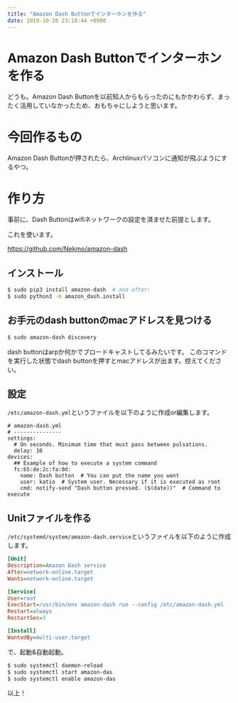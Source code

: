 ```yaml
---
title: "Amazon Dash Buttonでインターホンを作る"
date: 2019-10-20 23:18:44 +0900
---
```

Amazon Dash Buttonでインターホンを作る
===

どうも。Amazon Dash Buttonを以前知人からもらったのにもかかわらず、まったく活用していなかったため、おもちゃにしようと思います。

# 今回作るもの

Amazon Dash Buttonが押されたら、Archlinuxパソコンに通知が飛ぶようにするやつ。

# 作り方
事前に、Dash Buttonはwifiネットワークの設定を済ませた前提とします。

これを使います。

https://github.com/Nekmo/amazon-dash

## インストール
```bash
$ sudo pip3 install amazon-dash  # and after:
$ sudo python3 -m amazon_dash.install
```

## お手元のdash buttonのmacアドレスを見つける

```bash
$ sudo amazon-dash discovery
```

dash buttonはarpか何かでブロードキャストしてるみたいです。
このコマンドを実行した状態でdash buttonを押すとmacアドレスが出ます。控えてください。

## 設定

`/etc/amazon-dash.yml`というファイルを以下のように作成or編集します。

```yaml=
# amazon-dash.yml
# ---------------
settings:
  # On seconds. Minimum time that must pass between pulsations.
  delay: 10
devices:
  ## Example of how to execute a system command
  fc:65:de:2c:fa:0d:
    name: Dash button  # You can put the name you want
    user: katio  # System user. Necessary if it is executed as root
    cmd: notify-send "Dash button pressed. ($(date))"  # Command to execute

```

## Unitファイルを作る


`/etc/systemd/system/amazon-dash.service`というファイルを以下のように作成します。

```ini
[Unit]
Description=Amazon Dash service
After=network-online.target
Wants=network-online.target

[Service]
User=root
ExecStart=/usr/bin/env amazon-dash run --config /etc/amazon-dash.yml
Restart=always
RestartSec=3

[Install]
WantedBy=multi-user.target
```

で、起動&自動起動。

```bash
$ sudo systemctl daemon-reload
$ sudo systemctl start amazon-das
$ sudo systemctl enable amazon-das
```

以上！
